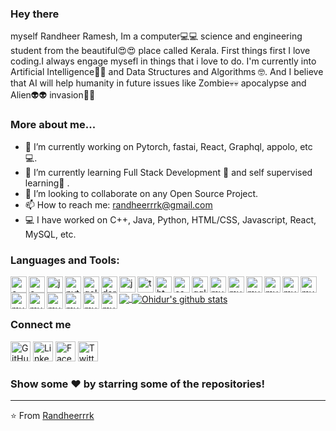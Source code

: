 <h3 align="left"> Hey there</h3>
myself Randheer Ramesh, Im a computer💻💻 science and engineering student from the beautiful😍😍 place called Kerala. First things first I love coding.I always engage mysefl in things that i love to do. I'm currently into Artificial Intelligence🧠🤖 and Data Structures and Algorithms 🤓. And  I believe that AI will help humanity in future issues like Zombie💀💀 apocalypse and Alien👽👽 invasion🦾🦾</h3>

### More about me...

- 🔭 I’m currently working on Pytorch, fastai, React, Graphql, appolo, etc 💻.
- 🌱 I’m currently learning Full Stack Development 🚀 and self supervised learning🦾 .
- 👯 I’m looking to collaborate on any Open Source Project.
- 📫 How to reach me: randheerrrk@gmail.com 
- 💻 I have worked on C++, Java, Python, HTML/CSS, Javascript, React, MySQL, etc.

### Languages and Tools:
<p>
  <img align="left" alt="c++" width="26px" src="https://img.icons8.com/color/48/000000/c-plus-plus-logo.png"/>
  <img align="left" alt="c" width="26px" src="https://img.icons8.com/color/48/000000/c-programming.png"/>
  <img align="left" alt="java" width="26px" src="https://img.icons8.com/color/48/000000/java-coffee-cup-logo.png"/>
  <img align="left" alt="python" width="26px" src="https://img.icons8.com/color/48/000000/python.png"/>
  <img align="left" alt="golang" width="26px"  src="https://img.icons8.com/color/48/000000/golang.png"/>
  <img align="left" alt="dart" width="26px"  src="https://api.iconify.design/logos:dart.svg"/>
  <img align="left" alt="js" width="26px" src="https://img.icons8.com/color/48/000000/javascript.png"/>
  <img align="left" alt="ts" width="26px" src="https://img.icons8.com/color/48/000000/typescript.png"/>
  <img align="left" alt="html" width="26px"  src="https://img.icons8.com/color/48/000000/html-5.png"/>
  <img align="left" alt="css" width="26px"  src="https://img.icons8.com/color/48/000000/css3.png"/>
  <img align="left" alt="gql" width="26px" src="https://img.icons8.com/color/48/000000/graphql.png"/>
  <img align="left" alt="mysql" width="26px"  src="https://img.icons8.com/ios-filled/50/000000/mysql-logo.png"/>
  <img align="left" alt="mysql" width="26px"  src="https://api.iconify.design/logos:tensorflow.svg"/>
  <img align="left" alt="mysql" width="26px"  src="https://api.iconify.design/logos:pytorch.svg"/>
  <img align="left" alt="mysql" width="26px"  src="https://img.icons8.com/ios-filled/50/000000/mysql-logo.png"/>
  <img align="left" alt="mysql" width="26px"  src="https://img.icons8.com/ios-filled/50/000000/mysql-logo.png"/>
  <img align="left" alt="mysql" width="26px"  src="https://img.icons8.com/ios-filled/50/000000/mysql-logo.png"/>
  <img align="left" alt="mysql" width="26px"  src="https://img.icons8.com/ios-filled/50/000000/mysql-logo.png"/>
  <img align="left" alt="mysql" width="26px"  src="https://img.icons8.com/ios-filled/50/000000/mysql-logo.png"/>
  <img align="left" alt="mysql" width="26px"  src="https://img.icons8.com/ios-filled/50/000000/mysql-logo.png"/>
  <img align="left" alt="mysql" width="26px"  src="https://img.icons8.com/ios-filled/50/000000/mysql-logo.png"/>
  <img align="left" alt="mysql" width="26px"  src="https://img.icons8.com/ios-filled/50/000000/mysql-logo.png"/>
  <img align="left" alt="mysql" width="26px"  src="https://img.icons8.com/ios-filled/50/000000/mysql-logo.png"/>
</p>


<a href="https://github.com/anuraghazra/github-readme-stats">
  <img align="center" src="https://github-readme-stats.vercel.app/api/top-langs/?username=randheerrrk&theme=radical&hide_langs_below=1&layout=compact" />
</a>
<a href="https://github.com/anuraghazra/convoychat">
  <img align="center" src="https://github-readme-stats.vercel.app/api?username=randheerrrk&show_icons=true&theme=radical&line_height=21" alt="Ohidur's github stats" />
</a>


### Connect me   
<p align="left">
  <a href="https://github.com/randheerrrk"><img alt="GitHub" title="GitHub" height="32" width="32" src="https://img.icons8.com/doodle/48/000000/github.png"></a>
  <a href="www.linkedin.com/in/randheerrrk"><img alt="LinkedIn" title="LinkedIn" height="32" width="32" src="https://img.icons8.com/doodle/48/000000/linkedin.png"></a>
  <a href="https://www.facebook.com/randheer.rrk"><img alt="Facebook" title="Facebook" height="32" width="32" src="https://img.icons8.com/doodle/48/000000/facebook-new.png"></a>
  <a href="https://twitter.com/randheerrrk"><img alt="Twitter" title="Twitter" height="32" width="32" src="https://img.icons8.com/doodle/50/000000/twitter.png"></a>
</p>


### Show some ❤️ by starring some of the repositories!
---
⭐️ From [Randheerrrk](https://github.com/Randheerrrk)